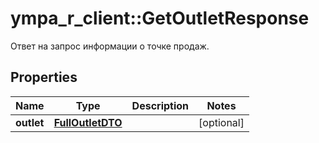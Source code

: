 # ympa_r_client::GetOutletResponse

Ответ на запрос информации о точке продаж.

## Properties
Name | Type | Description | Notes
------------ | ------------- | ------------- | -------------
**outlet** | [**FullOutletDTO**](FullOutletDTO.md) |  | [optional] 


